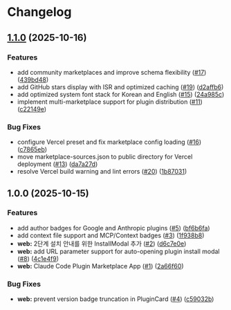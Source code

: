 # Changelog

## [1.1.0](https://github.com/pleaseai/claude-code-plugins/compare/web-v1.0.0...web-v1.1.0) (2025-10-16)


### Features

* add community marketplaces and improve schema flexibility ([#17](https://github.com/pleaseai/claude-code-plugins/issues/17)) ([439bd48](https://github.com/pleaseai/claude-code-plugins/commit/439bd488212957b17caf49c39f1b9dfecaccc78b))
* add GitHub stars display with ISR and optimized caching ([#19](https://github.com/pleaseai/claude-code-plugins/issues/19)) ([d2affb6](https://github.com/pleaseai/claude-code-plugins/commit/d2affb69c9ddfbd7eb9b673e19494a1721f2f1df))
* add optimized system font stack for Korean and English ([#15](https://github.com/pleaseai/claude-code-plugins/issues/15)) ([24a985c](https://github.com/pleaseai/claude-code-plugins/commit/24a985ce7619d40bfbca980a653039b257e440e7))
* implement multi-marketplace support for plugin distribution ([#11](https://github.com/pleaseai/claude-code-plugins/issues/11)) ([c22149e](https://github.com/pleaseai/claude-code-plugins/commit/c22149ea5139c632daeb1d3432f162e08c806cba))


### Bug Fixes

* configure Vercel preset and fix marketplace config loading ([#16](https://github.com/pleaseai/claude-code-plugins/issues/16)) ([c7865eb](https://github.com/pleaseai/claude-code-plugins/commit/c7865ebd4fc2be36418acc6cbb54cd456ff844ba))
* move marketplace-sources.json to public directory for Vercel deployment ([#13](https://github.com/pleaseai/claude-code-plugins/issues/13)) ([da7a27d](https://github.com/pleaseai/claude-code-plugins/commit/da7a27da5ab3e7716f92005b6888ac669422c6c7))
* resolve Vercel build warning and lint errors ([#20](https://github.com/pleaseai/claude-code-plugins/issues/20)) ([1b87031](https://github.com/pleaseai/claude-code-plugins/commit/1b87031a5323975fffb9c91097c0762bf60dd638))

## 1.0.0 (2025-10-15)


### Features

* add author badges for Google and Anthropic plugins ([#5](https://github.com/pleaseai/claude-code-plugins/issues/5)) ([bf6b6fa](https://github.com/pleaseai/claude-code-plugins/commit/bf6b6fab9e26de10fd2bcf0b417df02e41343d59))
* add context file support and MCP/Context badges ([#3](https://github.com/pleaseai/claude-code-plugins/issues/3)) ([1f938b8](https://github.com/pleaseai/claude-code-plugins/commit/1f938b8d91d55c180a5ce6a4caf72f3075cb1303))
* **web:** 2단계 설치 안내를 위한 InstallModal 추가 ([#2](https://github.com/pleaseai/claude-code-plugins/issues/2)) ([d6c7e0e](https://github.com/pleaseai/claude-code-plugins/commit/d6c7e0e746c102784dadb8d2de4e8ca399b57c61))
* **web:** add URL parameter support for auto-opening plugin install modal ([#8](https://github.com/pleaseai/claude-code-plugins/issues/8)) ([4c1e4f9](https://github.com/pleaseai/claude-code-plugins/commit/4c1e4f94b0c0aa4f83e8539fb71d11fa5d81d8cd))
* **web:** Claude Code Plugin Marketplace App ([#1](https://github.com/pleaseai/claude-code-plugins/issues/1)) ([2a66f60](https://github.com/pleaseai/claude-code-plugins/commit/2a66f60cff40484c1de14b6ce3496cb1439a3842))


### Bug Fixes

* **web:** prevent version badge truncation in PluginCard ([#4](https://github.com/pleaseai/claude-code-plugins/issues/4)) ([c59032b](https://github.com/pleaseai/claude-code-plugins/commit/c59032bc3fa87356b84fa09969d0538829e0b170))
